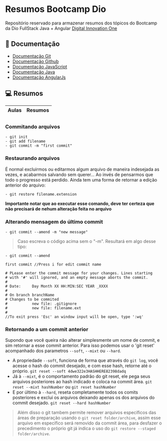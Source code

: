 # Resumos Bootcamp Dio
  
Repositório reservado para armazenar resumos dos tópicos do Bootcamp da Dio
FullStack Java + Angular [Digital Innovation One](https://www.dio.me/)

##
  
## 📕 Documentação

- [Documentação Git](https://git-scm.com/doc)
- [Documentação Github](https://docs.github.com/)
- [Documentação JavaScript](https://262.ecma-international.org/5.1/)
- [Documentação Java](https://docs.oracle.com/en/java/)
- [Documentação AngularJs](https://angular.io/docs)
  
## 💻 Resumos

| Aulas | Resumos |
|-------|---------|

##
  
### Commitando arquivos

```
- git init
- git add filename
- git commit -m "first commit"

```
  
### Restaurando arquivos

É normal excluirmos ou editarmos algum arquivo de maneira indesejada as vezes, e acabarmos salvando sem querer... Ao invés de pensarmos que todo o progresso está perdido. Ainda tem uma forma de retornar a edição anterior do arquivo:

```
- git restore filename.extension
```
  
**Importante notar que ao executar esse comando, deve ter certeza que não precisará de nehum alteração feita no arquivo**
  
### Alterando mensagem do último commit

```
- git commit --amend -m "new message"
```
  
>Caso escreva o código acima sem o "-m". Resultará em algo desse tipo:

`- git commit --amend`
  
```
first commit //Press i for edit commit name

# PLease enter the commit message for your changes. Lines starting
# with '#' will ignored, and an empty message aborts the commit.
#
# Date:     Day Month XX HH:MIN:SEC YEAR _XXXX
#
# On branch branchName
# Changes to be commited
#           new file: .gitignore
#           new file: filename.ext
#
//To exit press 'Esc' an window input will be open, type ':wq'
```
  
### Retornando a um commit anterior
  
Supondo que você queira não alterar simplesmente um nome de commit, e sim
retornar a esse commit anterior. Para isso podemos usar o 'git reset'
acompanhado dos parametros `--soft`, `--mixt` ou `--hard`.
  
- A propriedade `--soft`, funciona de forma que através do `git log`, você
  acesse o hash do commit desejado, e com esse hash, retorne até o próprio.
    `git reset --soft 4dwe322e3HASHHERE82398dadq`
&nbsp;
- Já à `--mixt`, é o comportamento padrão do git reset, ele pega seus arquivos
  posteriores ao hash indicado e coloca na commit área.
    `git reset --mixt hashNumber` ou `git reset hashNumber`
&nbsp;
- E por último à `--hard`, reseta completamente todos os comits posteriores e exclui
  os arquivos deixando apenas os dos arquivos do commit desejado.
    `git reset --hard hashNumber`
  
>Além disso o git tambem permite remover arquivos específicos das áreas de preparação
usando o `git reset folder/archive`, assim esse arquivo em específico será removido
da commit área, para desfazer o precedimento o próprio git já indica o uso do
`git restore --staged folder/archive`.
